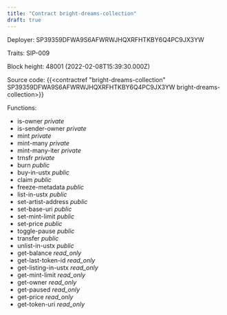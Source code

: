 ```yaml
---
title: "Contract bright-dreams-collection"
draft: true
---
```

Deployer: SP39359DFWA9S6AFWRWJHQXRFHTKBY6Q4PC9JX3YW

Traits:
SIP-009 



Block height: 48001 (2022-02-08T15:39:30.000Z)

Source code: {{<contractref "bright-dreams-collection" SP39359DFWA9S6AFWRWJHQXRFHTKBY6Q4PC9JX3YW bright-dreams-collection>}}

Functions:

* is-owner _private_
* is-sender-owner _private_
* mint _private_
* mint-many _private_
* mint-many-iter _private_
* trnsfr _private_
* burn _public_
* buy-in-ustx _public_
* claim _public_
* freeze-metadata _public_
* list-in-ustx _public_
* set-artist-address _public_
* set-base-uri _public_
* set-mint-limit _public_
* set-price _public_
* toggle-pause _public_
* transfer _public_
* unlist-in-ustx _public_
* get-balance _read_only_
* get-last-token-id _read_only_
* get-listing-in-ustx _read_only_
* get-mint-limit _read_only_
* get-owner _read_only_
* get-paused _read_only_
* get-price _read_only_
* get-token-uri _read_only_
